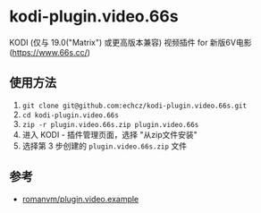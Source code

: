 # kodi-plugin.video.66s

KODI (仅与 19.0("Matrix") 或更高版本兼容) 视频插件 for 新版6V电影(https://www.66s.cc/)

## 使用方法

1. `git clone git@github.com:echcz/kodi-plugin.video.66s.git`
2. `cd kodi-plugin.video.66s`
3. `zip -r plugin.video.66s.zip plugin.video.66s`
4. 进入 KODI - 插件管理页面，选择 "从zip文件安装"
5. 选择第 3 步创建的 `plugin.video.66s.zip` 文件

## 参考

* [romanvm/plugin.video.example](https://github.com/romanvm/plugin.video.example)
